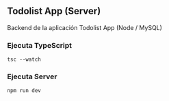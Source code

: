 ## Todolist App (Server)
Backend de la aplicación Todolist App (Node / MySQL)

### Ejecuta TypeScript
```
tsc --watch
```

### Ejecuta Server
```
npm run dev
```
